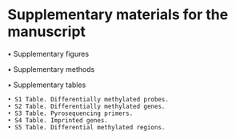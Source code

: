 # Supplementary materials for the manuscript
  • Supplementary figures
    
  • Supplementary methods
  
  • Supplementary tables
  
    • S1 Table. Differentially methylated probes. 
    • S2 Table. Differentially methylated genes. 
    • S3 Table. Pyrosequencing primers.
    • S4 Table. Imprinted genes.
    • S5 Table. Differential methylated regions.
